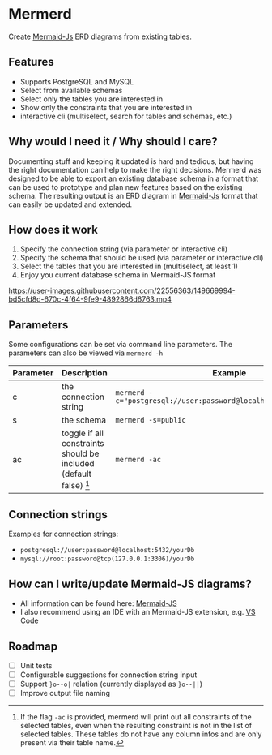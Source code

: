 # Mermerd

Create [Mermaid-Js](https://mermaid-js.github.io/mermaid/#/entityRelationshipDiagram) ERD diagrams from existing tables.

## Features

* Supports PostgreSQL and MySQL
* Select from available schemas
* Select only the tables you are interested in
* Show only the constraints that you are interested in
* interactive cli (multiselect, search for tables and schemas, etc.)

## Why would I need it / Why should I care?

Documenting stuff and keeping it updated is hard and tedious, but having the right documentation can help to make the
right decisions. Mermerd was designed to be able to export an existing database schema in a format that can be used to
prototype and plan new features based on the existing schema. The resulting output is an ERD diagram
in [Mermaid-Js](https://mermaid-js.github.io/mermaid/#/entityRelationshipDiagram) format that can easily be updated and
extended.

## How does it work

1. Specify the connection string (via parameter or interactive cli)
2. Specify the schema that should be used (via parameter or interactive cli)
3. Select the tables that you are interested in (multiselect, at least 1)
4. Enjoy you current database schema in Mermaid-JS format


https://user-images.githubusercontent.com/22556363/149669994-bd5cfd8d-670c-4f64-9fe9-4892866d6763.mp4



## Parameters

Some configurations can be set via command line parameters. The parameters can also be viewed via `mermerd -h`

| Parameter | Description                                                       | Example                                                            |
|-----------|-------------------------------------------------------------------|--------------------------------------------------------------------|
| c         | the connection string                                             | `mermerd -c="postgresql://user:password@localhost:5432/dvdrental"` |
| s         | the schema                                                        | `mermerd -s=public`                                                |
| ac        | toggle if all constraints should be included (default false) [^1] | `mermerd -ac`                                                      |

[^1]: If the flag `-ac` is provided, mermerd will print out all constraints of the selected tables, even when the
resulting constraint is not in the list of selected tables. These tables do not have any column infos and are only
present via their table name.

## Connection strings

Examples for connection strings:

* `postgresql://user:password@localhost:5432/yourDb`
* `mysql://root:password@tcp(127.0.0.1:3306)/yourDb`

## How can I write/update Mermaid-JS diagrams?

* All information can be found here: [Mermaid-JS](https://mermaid-js.github.io/mermaid/#/entityRelationshipDiagram)
* I also recommend using an IDE with an Mermaid-JS extension,
  e.g. [VS Code](https://marketplace.visualstudio.com/items?itemName=tomoyukim.vscode-mermaid-editor)

## Roadmap

* [ ] Unit tests
* [ ] Configurable suggestions for connection string input
* [ ] Support `}o--o|` relation (currently displayed as `}o--||`)
* [ ] Improve output file naming
